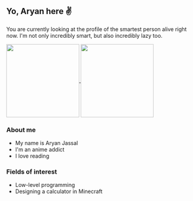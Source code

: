 ## Yo, Aryan here ✌️

You are currently looking at the profile of the smartest person alive right now. I'm not only incredibly smart, but also incredibly lazy too.

<a href="https://github.com/anuraghazra/github-readme-stats">
  <img align="center" src="https://github-readme-stats.vercel.app/api?username=aryanjassal&show_icons=true&theme=tokyonight" style="height: 12rem;" />
</a>
<a href="https://github.com/anuraghazra/convoychat">
  <img align="center" src="https://github-readme-stats.vercel.app/api/top-langs/?username=aryanjassal&layout=compact&theme=tokyonight&langs_count=6" style="height: 12rem;" />
</a>

### About me
- My name is Aryan Jassal
- I'm an anime addict
- I love reading

### Fields of interest
- Low-level programming
- Designing a calculator in Minecraft
